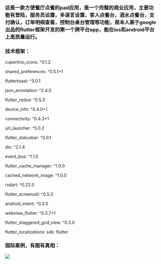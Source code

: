 ### 这是一款方便餐厅点餐的pad应用，是一个完整的商业应用，主要功能有登陆，服务员设置，多语言设置，客人点餐台，酒水点餐台，支付确认，订单明细查看，控制台桌台管理等功能，是本人基于google出品的flutter框架开发的第一个跨平台app，能在ios和android平台上高质量运行。

### 技术框架：

cupertino_icons: ^0.1.2

shared_preferences: ^0.5.1+1

fluttertoast: ^3.0.1

json_annotation: ^2.4.0

flutter_redux: ^0.5.3

device_info: ^0.4.0+1

connectivity: ^0.4.3+1

url_launcher: ^5.0.2

flutter_statusbar: ^0.0.1

dio: ^2.1.4

event_bus:  ^1.1.0

flutter_cache_manager: ^1.0.0

cached_network_image: ^1.0.0

rxdart: ^0.22.0

flutter_screenutil: ^0.5.3

android_intent: ^0.3.0

webview_flutter: ^0.3.7+1

flutter_staggered_grid_view: ^0.3.0

flutter_localizations:
  sdk: flutter

### 国际案例，有图有真相：

![](https://upload-images.jianshu.io/upload_images/1964096-ec7e395fd154b9da.jpg?imageMogr2/auto-orient/strip%7CimageView2/2/w/1240)



